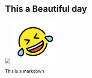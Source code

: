 <h1>This a Beautiful day</h1>
<img src = "https://hips.hearstapps.com/hmg-prod/amv-prod-cad-assets/wp-content/uploads/2015/05/1966-Chevrolet-Impala-SS1.jpg">
<img src = "1F923.svg">
<p>This is a markdown</p>
